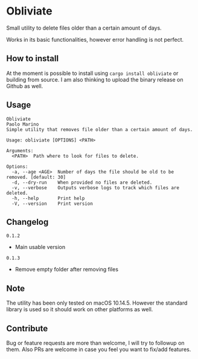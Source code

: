 # Obliviate

Small utility to delete files older than a certain amount of days.

Works in its basic functionalities, however error handling is not perfect.

## How to install

At the moment is possible to install using `cargo install obliviate` or building from source.
I am also thinking to upload the binary release on Github as well.

## Usage

```text
Obliviate
Paolo Marino
Simple utility that removes file older than a certain amount of days.

Usage: obliviate [OPTIONS] <PATH>

Arguments:
  <PATH>  Path where to look for files to delete.

Options:
  -a, --age <AGE>  Number of days the file should be old to be removed. [default: 30]
  -d, --dry-run    When provided no files are deleted.
  -v, --verbose    Outputs verbose logs to track which files are deleted.
  -h, --help       Print help
  -V, --version    Print version

```

## Changelog

`0.1.2`

- Main usable version

`0.1.3`

- Remove empty folder after removing files

## Note

The utility has been only tested on macOS 10.14.5. However the standard library is used so it should work
on other platforms as well.

## Contribute

Bug or feature requests are more than welcome, I will try to followup on them.
Also PRs are welcome in case you feel you want to fix/add features.
